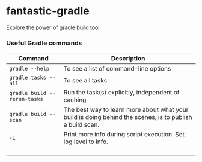 # fantastic-gradle
Explore the power of gradle build tool.


### Useful Gradle commands
| Command                      | Description                                                                                              |
|------------------------------|----------------------------------------------------------------------------------------------------------|
| `gradle --help`              | To see a list of command-line options                                                                    |
| `gradle tasks --all`         | To see all tasks                                                                                         |
| `gradle build --rerun-tasks` | Run the task(s) explicitly, independent of caching                                                       |
| `gradle build --scan`        | The best way to learn more about what your build is doing behind the scenes, is to publish a build scan. |
| `-i`                         | Print more info during script execution. Set log level to info.                                          |
| ` `                          |                                                                                                          |
